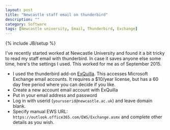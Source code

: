 ```yaml
---
layout: post
title: "Newcastle staff email on thunderbird"
description: ""
category: Software
tags: [Newcastle university, Email, Thunderbird, Exchange]
---
```

{% include JB/setup %}

I've recently started worked at Newcastle University and found it a bit tricky to read my staff email with thunderbird.
In case it saves anyone else some time, here's the settings I used.
This worked for me as of September 2015.

* I used the thunderbird add-on [ExQuilla](https://exquilla.zendesk.com/home).
This accesses Microsoft Exchange email accounts.
It requires a $10/year license, but has a 60 day free period where you can decide if you like.
* Create a new account email account with ExQuilla
* Put in your email address and password
* Log in with userid (`youruserid@newcastle.ac.uk`) and leave domain blank.
* Specify manual EWS URL: `https://outlook.office365.com/EWS/Exchange.asmx` and complete other details as you wish.